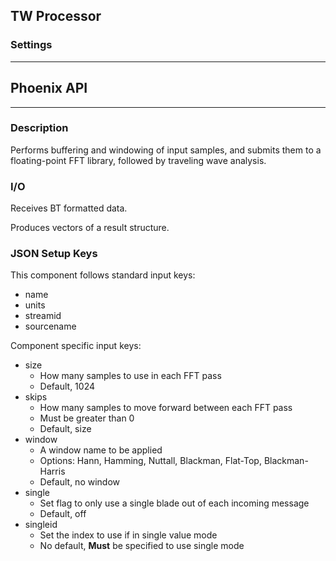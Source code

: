 ## TW Processor
### Settings
___
## Phoenix API
___
### Description

Performs buffering and windowing of input samples, and submits them to a 
floating-point FFT library, followed by traveling wave analysis. 

### I/O

Receives BT formatted data.

Produces vectors of a result structure.

### JSON Setup Keys

This component follows standard input keys:
- name
- units
- streamid
- sourcename

Component specific input keys:
- size
	- How many samples to use in each FFT pass
	- Default, 1024
- skips
	- How many samples to move forward between each FFT pass
	- Must be greater than 0
	- Default, size
- window
	- A window name to be applied
	- Options: Hann, Hamming, Nuttall, Blackman, Flat-Top, Blackman-Harris
	- Default, no window
- single
	- Set flag to only use a single blade out of each incoming message
	- Default, off
- singleid
	- Set the index to use if in single value mode
	- No default, **Must** be specified to use single mode



